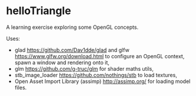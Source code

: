 # helloTriangle
A learning exercise exploring some OpenGL concepts.

Uses:
 * glad https://github.com/Dav1dde/glad and glfw https://www.glfw.org/download.html to configure an OpenGL context, spawn a window and rendering onto it, 
 * glm https://github.com/g-truc/glm for  shader maths utils, 
 * stb_image_loader https://github.com/nothings/stb to load textures, 
 * Open Asset Import Library (assimp) http://assimp.org/ for loading model files.
